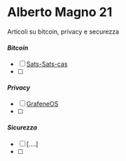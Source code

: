 # Alberto Magno 21
Articoli su bitcoin, privacy e securezza

#### *Bitcoin*

- [ ]  [Sats-Sats-cas](https://github.com/AlbertoMagno21/Bisquit_not_cookie/blob/Privacy/Sats-Sats-car.md)
- [ ]  

#### *Privacy*

- [ ]  [GrafeneOS]()
- [ ] 

#### *Sicurezza*

- [ ]  [....]
- [ ]  
